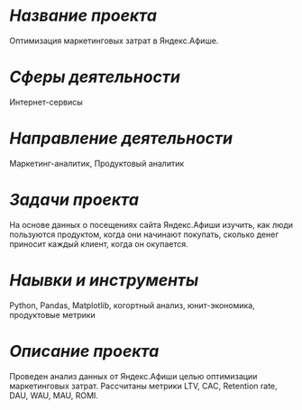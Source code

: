 # *Название проекта*
Оптимизация маркетинговых затрат в Яндекс.Афише.
# *Сферы деятельности*
 Интернет-сервисы
# *Направление деятельности*
Маркетинг-аналитик,
Продуктовый аналитик
# *Задачи проекта*
На основе данных о посещениях сайта Яндекс.Афиши изучить, как люди пользуются продуктом, когда они начинают покупать, сколько денег приносит каждый клиент, когда он окупается.
# *Наывки и инструменты*
Python,
Pandas,
Matplotlib,
когортный анализ,
юнит-экономика,
продуктовые метрики
# *Описание проекта*
Проведен анализ данных от Яндекс.Афиши целью оптимизации маркетинговых затрат.
Рассчитаны метрики LTV, CAC, Retention rate, DAU, WAU, MAU, ROMI.
